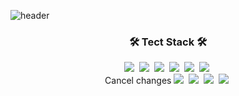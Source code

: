 ![header](https://capsule-render.vercel.app/api?type=waving&animation=fadeIn&color=gradient&customColorList=27&height=200&section=header&text=Gayoung%20Jo&fontColor=ffffff&fontSize=40&fontAlign=60&fontAlignY=35&desc=Hello,World🐱%20I'm&ddescSize=20&descAlign=37&descAlignY=35)



<h3 align="center">🛠 Tect Stack 🛠</h3>

<p align = "center">
  <img src="https://img.shields.io/badge/JavaScript-05122A?style=flat-square&logo=JavaScript&logoColor=white"/></a>&nbsp 
  <img src="https://img.shields.io/badge/-HTML-05122A?style=flat-square&logo=HTML5&logoColor=white"/></a>&nbsp 
  <img src="https://img.shields.io/badge/-CSS-05122A?style=flat-square&logo=CSS3&logoColor=white"/></a>&nbsp 
  <img src="https://img.shields.io/badge/-Git-05122A?style=flat-square&logo=Git&logoColor=white"/></a>&nbsp 
  <img src="https://img.shields.io/badge/-GitHub-05122A?style=flat-square&logo=Github&logoColor=white"/></a>&nbsp 
  <img src="https://img.shields.io/badge/-React-05122A?style=flat-square&logo=ReactL&logoColor=white"/></a>&nbsp 
<br>Cancel changes
  <img src="https://img.shields.io/badge/-Node.js-05122A?style=flat-square&logo=Node.js&logoColor=white"/></a>&nbsp
  <img src="https://img.shields.io/badge/-Illustrator-05122A?style=flat-square&logo=adobe-illustrator&logoColor=white"/></a>&nbsp  
  <img src="https://img.shields.io/badge/-Photoshop-05122A?style=flat-square&logo=adobe-photoshop&logoColor=black"/></a>&nbsp 
  <img src="https://img.shields.io/badge/Figma-05122A?style=flat-square&logo=Figma&logoColor=black"/></a>&nbsp 
</p>

